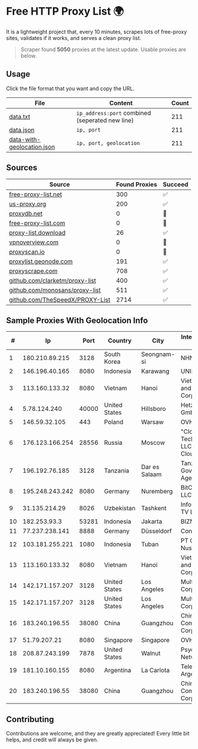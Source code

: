 
# Free HTTP Proxy List 🌍

It is a lightweight project that, every 10 minutes, scrapes lots of free-proxy sites, validates if it works, and serves a clean proxy list.


> Scraper found **5050** proxies at the latest update. Usable proxies are below.

## Usage

Click the file format that you want and copy the URL.


|File|Content|Count|
|----|-------|-----|
|[data.txt](https://raw.githubusercontent.com/themiralay/Proxy-List-World/master/data.txt)|`ip_address:port` combined (seperated new line)|211|
|[data.json](https://raw.githubusercontent.com/themiralay/Proxy-List-World/master/data.json)|`ip, port`|211|
|[data-with-geolocation.json](https://raw.githubusercontent.com/themiralay/Proxy-List-World/master/data-with-geolocation.json)|`ip, port, geolocation`|211|

## Sources

|Source|Found Proxies|Succeed|
|------|-------------|-------|
|[free-proxy-list.net](https://free-proxy-list.net)|300|✅|
|[us-proxy.org](https://www.us-proxy.org)|200|✅|
|[proxydb.net](http://proxydb.net)|0|🚫|
|[free-proxy-list.com](https://free-proxy-list.com/?page=&port=&type%5B%5D=http&type%5B%5D=https&up_time=0&search=Search)|0|🚫|
|[proxy-list.download](https://www.proxy-list.download/HTTP)|26|✅|
|[vpnoverview.com](https://vpnoverview.com/privacy/anonymous-browsing/free-proxy-servers)|0|🚫|
|[proxyscan.io](https://www.proxyscan.io)|0|🚫|
|[proxylist.geonode.com](https://proxylist.geonode.com/api/proxy-list?limit=300&page=1&sort_by=lastChecked&sort_type=desc&protocols=http,https)|191|✅|
|[proxyscrape.com](https://api.proxyscrape.com/v2/?request=displayproxies&protocol=http&timeout=10000&country=all&ssl=all&anonymity=all)|708|✅|
|[github.com/clarketm/proxy-list](https://raw.githubusercontent.com/clarketm/proxy-list/master/proxy-list-raw.txt)|400|✅|
|[github.com/monosans/proxy-list](https://raw.githubusercontent.com/monosans/proxy-list/main/proxies/http.txt)|511|✅|
|[github.com/TheSpeedX/PROXY-List](https://raw.githubusercontent.com/TheSpeedX/PROXY-List/master/http.txt)|2714|✅|


## Sample Proxies With Geolocation Info

|#|Ip|Port|Country|City|Internet Service Provider|
|-|--|----|-------|----|-------------------------|
|1|180.210.89.215|3128|South Korea|Seongnam-si|NHNCLOUD|
|2|146.196.40.165|8080|Indonesia|Karawang|UNINA|
|3|113.160.133.32|8080|Vietnam|Hanoi|VietNam Post and Telecom Corporation|
|4|5.78.124.240|40000|United States|Hillsboro|Hetzner Online GmbH|
|5|146.59.32.105|443|Poland|Warsaw|OVH SAS|
|6|176.123.166.254|28556|Russia|Moscow|"Cloud Technologies" LLC trading as Cloud.ru|
|7|196.192.76.185|3128|Tanzania|Dar es Salaam|Tanzania e-Government Agency|
|8|195.248.243.242|8080|Germany|Nuremberg|BitCommand LLC|
|9|31.135.214.29|8026|Uzbekistan|Tashkent|Inform-Service TV Ltd|
|10|182.253.93.3|53281|Indonesia|Jakarta|BIZNET|
|11|77.237.238.141|8888|Germany|Düsseldorf|Contabo GmbH|
|12|103.181.255.221|1080|Indonesia|Tuban|PT Giga Digital Nusantara|
|13|113.160.133.32|8080|Vietnam|Hanoi|VietNam Post and Telecom Corporation|
|14|142.171.157.207|3128|United States|Los Angeles|Multacom Corporation|
|15|142.171.157.207|3128|United States|Los Angeles|Multacom Corporation|
|16|183.240.196.55|38080|China|Guangzhou|China Mobile Communications Corporation|
|17|51.79.207.21|8080|Singapore|Singapore|OVH SAS|
|18|208.87.243.199|7878|United States|Walnut|Psychz Networks|
|19|181.10.160.155|8080|Argentina|La Carlota|Telecom Argentina S.A|
|20|183.240.196.55|38080|China|Guangzhou|China Mobile Communications Corporation|



## Contributing

Contributions are welcome, and they are greatly appreciated! Every
little bit helps, and credit will always be given.

